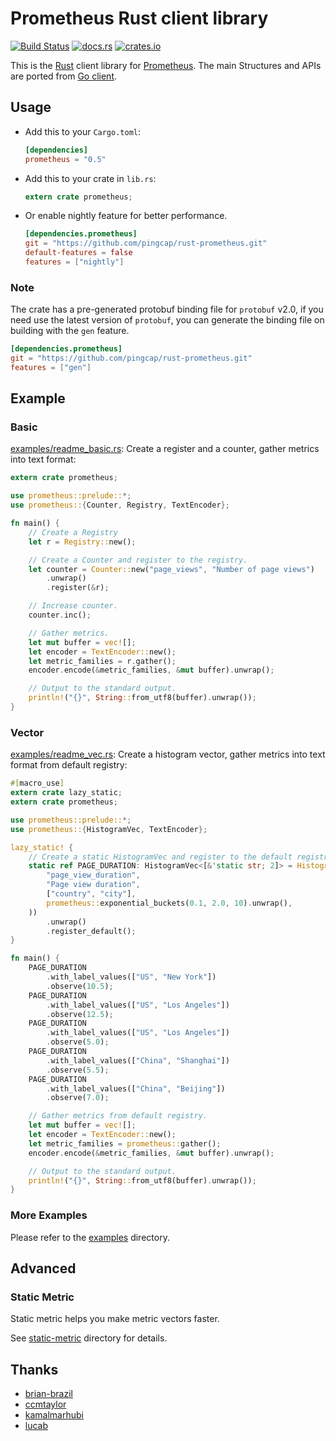 # Prometheus Rust client library

[![Build Status](https://travis-ci.org/pingcap/rust-prometheus.svg?branch=master)](https://travis-ci.org/pingcap/rust-prometheus)
[![docs.rs](https://docs.rs/prometheus/badge.svg)](https://docs.rs/prometheus)
[![crates.io](http://meritbadge.herokuapp.com/prometheus)](https://crates.io/crates/prometheus)

This is the [Rust](https://www.rust-lang.org) client library for [Prometheus](http://prometheus.io).
The main Structures and APIs are ported from [Go client](https://github.com/prometheus/client_golang).

## Usage

+ Add this to your `Cargo.toml`:

    ```toml
    [dependencies]
    prometheus = "0.5"
    ```

+ Add this to your crate in `lib.rs`:

    ```rust
    extern crate prometheus;
    ```

+ Or enable nightly feature for better performance.

    ```toml
    [dependencies.prometheus]
    git = "https://github.com/pingcap/rust-prometheus.git"
    default-features = false
    features = ["nightly"]
    ```

### Note

The crate has a pre-generated protobuf binding file for `protobuf` v2.0, if you need use the latest version of
`protobuf`, you can generate the binding file on building with the `gen` feature.

```toml
[dependencies.prometheus]
git = "https://github.com/pingcap/rust-prometheus.git"
features = ["gen"]
```

## Example

### Basic

[examples/readme_basic.rs](./examples/readme_basic.rs): Create a register and a counter, gather metrics into text
format:

```rust
extern crate prometheus;

use prometheus::prelude::*;
use prometheus::{Counter, Registry, TextEncoder};

fn main() {
    // Create a Registry
    let r = Registry::new();

    // Create a Counter and register to the registry.
    let counter = Counter::new("page_views", "Number of page views")
        .unwrap()
        .register(&r);

    // Increase counter.
    counter.inc();

    // Gather metrics.
    let mut buffer = vec![];
    let encoder = TextEncoder::new();
    let metric_families = r.gather();
    encoder.encode(&metric_families, &mut buffer).unwrap();

    // Output to the standard output.
    println!("{}", String::from_utf8(buffer).unwrap());
}
```

### Vector

[examples/readme_vec.rs](./examples/readme_vec.rs): Create a histogram vector, gather metrics into text format from
default registry:

```rust
#[macro_use]
extern crate lazy_static;
extern crate prometheus;

use prometheus::prelude::*;
use prometheus::{HistogramVec, TextEncoder};

lazy_static! {
    // Create a static HistogramVec and register to the default registry.
    static ref PAGE_DURATION: HistogramVec<[&'static str; 2]> = HistogramVec::from_opts((
        "page_view_duration",
        "Page view duration",
        ["country", "city"],
        prometheus::exponential_buckets(0.1, 2.0, 10).unwrap(),
    ))
        .unwrap()
        .register_default();
}

fn main() {
    PAGE_DURATION
        .with_label_values(["US", "New York"])
        .observe(10.5);
    PAGE_DURATION
        .with_label_values(["US", "Los Angeles"])
        .observe(12.5);
    PAGE_DURATION
        .with_label_values(["US", "Los Angeles"])
        .observe(5.0);
    PAGE_DURATION
        .with_label_values(["China", "Shanghai"])
        .observe(5.5);
    PAGE_DURATION
        .with_label_values(["China", "Beijing"])
        .observe(7.0);

    // Gather metrics from default registry.
    let mut buffer = vec![];
    let encoder = TextEncoder::new();
    let metric_families = prometheus::gather();
    encoder.encode(&metric_families, &mut buffer).unwrap();

    // Output to the standard output.
    println!("{}", String::from_utf8(buffer).unwrap());
}
```

### More Examples

Please refer to the [examples](./examples) directory.

## Advanced

### Static Metric

Static metric helps you make metric vectors faster.

See [static-metric](./static-metric) directory for details.

## Thanks

+ [brian-brazil](https://github.com/brian-brazil)
+ [ccmtaylor](https://github.com/ccmtaylor)
+ [kamalmarhubi](https://github.com/kamalmarhubi)
+ [lucab](https://github.com/lucab)
